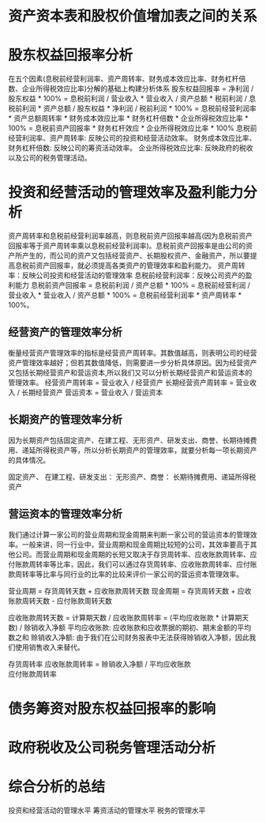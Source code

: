 # 资产资本表和股权价值增加表之间的关系
# 股东权益回报率分析
  在五个因素(息税前经营利润率、资产周转率、财务成本效应比率、财务杠杆倍数、企业所得税效应比率)分解的基础上构建分析体系
    股东权益回报率 = 净利润 / 股东权益 * 100% = 息税前利润 / 营业收入 * 营业收入 / 资产总额 * 税前利润 / 息税前利润 * 资产总额 / 股东权益 * 净利润 / 税前利润 * 100% = 息税前经营利润率 * 资产总额周转率 * 财务成本效应比率 * 财务杠杆倍数 * 企业所得税效应比率 * 100% = 息税前资产回报率 * 财务杠杆效应 * 企业所得税效应比率 * 100% 
息税前经营利润率、资产周转率: 反映公司的投资和经营活动效率。
财务成本效应比率、财务杠杆倍数: 反映公司的筹资活动效率。
企业所得税效应比率: 反映政府的税收以及公司的税务管理活动。
# 投资和经营活动的管理效率及盈利能力分析
  资产周转率和息税前经营利润率越高，则息税前资产回报率越高(因为息税前资产回报率等于资产周转率乘以息税前经营利润率)。息税前资产回报率是由公司的资产所产生的，而公司的资产又包括经营资产、长期股权资产、金融资产，所以要提高息税前资产回报率，就必须提高各类资产的管理效率和盈利能力。
    资产周转率：反映公司投资和经营活动的管理效率
    息税前经营利润率：反映公司资产的盈利能力
    息税前资产回报率 = 息税前利润 / 资产总额 * 100% = 息税前经营利润 / 营业收入 * 营业收入 / 资产总额 * 100% = 息税前经营利润率 * 资产周转率 * 100%。
## 经营资产的管理效率分析
  衡量经营资产管理效率的指标是经营资产周转率。其数值越高，则表明公司的经营资产管理效率越好；但若其数值降低，则需要进一步分析具体原因。因为经营资产又包括长期经营资产和营运资本,所以我们又可以分析长期经营资产和营运资本的管理效率。
  经营资产周转率 = 营业收入 / 经营资产
  长期经营资产周转率 = 营业收入 / 长期经营资产
  营运资本 = 营业收入 / 营运资本
## 长期资产的管理效率分析
  因为长期资产包括固定资产、在建工程、无形资产、研发支出、商誉、长期待摊费用、递延所得税资产等，所以分析长期资产的管理效率，就要分析每一项长期资产的具体情况。

  固定资产、
  在建工程、研发支出：
  无形资产、商誉：
  长期待摊费用、递延所得税资产
## 营运资本的管理效率分析
  我们通过计算一家公司的营业周期和现金周期来判断一家公司的营运资本的管理效率。一般来讲，同一行业中，营业周期和现金周期比较短的公司，其效率要高于其他公司。而营业周期和现金周期的长短又取决于存货周转率、应收账款周转率、应付账款周转率等比率，因此，我们可以通过存货周转率、应收账款周转率、应付账款周转率等比率与同行业的比率的比较来评价一家公司的营运资本管理效率。

  营业周期 = 存货周转天数 + 应收账款周转天数
  现金周期 = 存货周转天数 + 应收账款周转天数 - 应付账款周转天数

  应收账款周转天数 = 计算期天数 / 应收账款周转率 = (平均应收账款 * 计算期天数) / 赊销收入净额
  平均应收账款: 应收账款和应收票据的期初、期末金额的平均数之和
  赊销收入净额: 由于我们在公司财务报表中无法获得赊销收入净额，因此我们使用销售收入来替代。

  存货周转率
  应收账款周转率 = 赊销收入净额 / 平均应收账款   
  应付账款周转率  

# 债务筹资对股东权益回报率的影响
# 政府税收及公司税务管理活动分析

# 综合分析的总结
  投资和经营活动的管理水平
  筹资活动的管理水平
  税务的管理水平